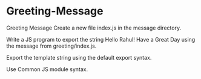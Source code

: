 # Greeting-Message
Greeting Message
Create a new file index.js in the message directory.

Write a JS program to export the string Hello Rahul! Have a Great Day using the message from greeting/index.js.

Export the template string using the default export syntax.

Use Common JS module syntax.
